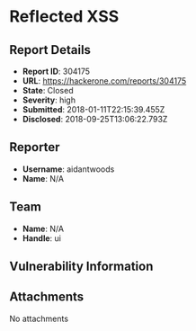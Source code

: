 # Reflected XSS

## Report Details
- **Report ID**: 304175
- **URL**: https://hackerone.com/reports/304175
- **State**: Closed
- **Severity**: high
- **Submitted**: 2018-01-11T22:15:39.455Z
- **Disclosed**: 2018-09-25T13:06:22.793Z

## Reporter
- **Username**: aidantwoods
- **Name**: N/A

## Team
- **Name**: N/A
- **Handle**: ui

## Vulnerability Information


## Attachments
No attachments
